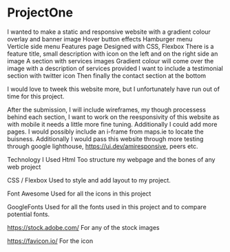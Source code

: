 # ProjectOne

I wanted to make a static and responsive website 
with a gradient colour overlay and banner image
Hover button effects 
Hamburger menu  
Verticle side menu
Features page
Designed with CSS, Flexbox 
There is a feature title, small description with icon on the left and on the right side an image
A section with services images
Gradient colour will come over the image with a description of services provided 
I want to include a testimonial section with twitter icon
Then finally the contact section at the bottom

I would love to tweek this website more, but I unfortunately have run out of time for this project.

After the submission, I will include wireframes, my though processess behind each section, I want to work on the reesponsivity of this website as with mobile it needs a little more fine tuning. Additionally I could add more pages.
I would possibly include an i-frame from maps.ie to locate the buisness.
Additionally I would pass this website through more testing through google lighthouse, https://ui.dev/amiresponsive, peers etc.

Technology I Used
Html
Too structure my webpage and the bones of any web project

CSS / Flexbox
Used to style and add layout to my project.

Font Awesome
Used for all the icons in this project

GoogleFonts
Used for all the fonts used in this project and to compare potential fonts.

https://stock.adobe.com/
For any of the stock images

https://favicon.io/
For the icon
